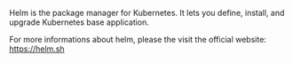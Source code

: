 Helm is the package manager for Kubernetes. It lets you define, install,
and upgrade Kubernetes base application.

For more informations about helm,
please the visit the official website: <https://helm.sh>